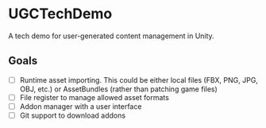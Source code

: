 # UGCTechDemo
A tech demo for user-generated content management in Unity.

## Goals
- [ ] Runtime asset importing. This could be either local files (FBX, PNG, JPG, OBJ, etc.) or AssetBundles (rather than patching game files)
- [ ] File register to manage allowed asset formats
- [ ] Addon manager with a user interface
- [ ] Git support to download addons
